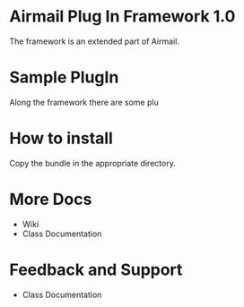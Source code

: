 Airmail Plug In Framework 1.0
============================


The framework is an extended part of Airmail.


Sample PlugIn
============================
Along the framework there are some plu

How to install
============================

Copy the bundle in the appropriate directory.

More Docs
============================

- Wiki
- Class Documentation


Feedback and Support
============================
- Class Documentation
